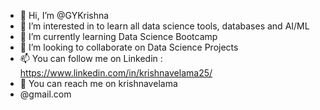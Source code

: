 - 👋 Hi, I’m @GYKrishna
- 👀 I’m interested in to learn all data science tools, databases and  AI/ML
- 🌱 I’m currently learning  Data Science Bootcamp
- 💞️ I’m looking to collaborate on Data Science Projects
- 📫 You can follow me on Linkedin : https://www.linkedin.com/in/krishnavelama25/
- 💬 You can reach me on krishnavelama
- @gmail.com
<!---
GYKrishna25/GYKrishna25 is a ✨ special ✨ repository because its `README.md` (this file) appears on your GitHub profile.
You can click the Preview link to take a look at your changes.
--->
